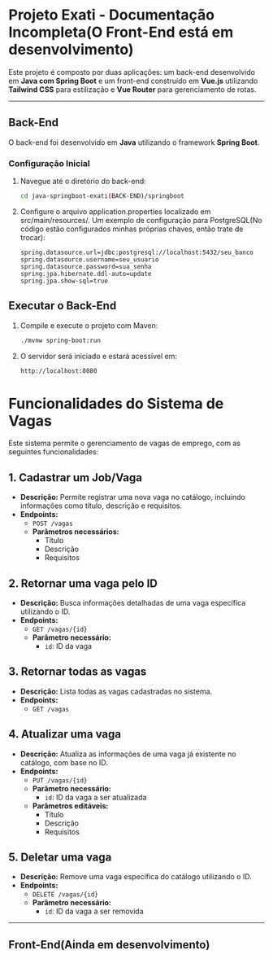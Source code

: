 # **Projeto Exati - Documentação Incompleta(O Front-End está em desenvolvimento)**

Este projeto é composto por duas aplicações: um back-end desenvolvido em **Java com Spring Boot** e um front-end construído em **Vue.js** utilizando **Tailwind CSS** para estilização e **Vue Router** para gerenciamento de rotas.

---

## **Back-End**

O back-end foi desenvolvido em **Java** utilizando o framework **Spring Boot**.

### **Configuração Inicial**
1. Navegue até o diretório do back-end:
   ```bash
   cd java-springboot-exati(BACK-END)/springboot

2. Configure o arquivo application.properties localizado em src/main/resources/. Um exemplo de configuração para PostgreSQL(No código estão configurados minhas próprias chaves, então trate de trocar):

   ```properties
   spring.datasource.url=jdbc:postgresql://localhost:5432/seu_banco
   spring.datasource.username=seu_usuario
   spring.datasource.password=sua_senha
   spring.jpa.hibernate.ddl-auto=update
   spring.jpa.show-sql=true

## **Executar o Back-End**

1. Compile e execute o projeto com Maven:
   ```bash
   ./mvnw spring-boot:run

2. O servidor será iniciado e estará acessível em:
   ```bash
   http://localhost:8080

# Funcionalidades do Sistema de Vagas

Este sistema permite o gerenciamento de vagas de emprego, com as seguintes funcionalidades:

## 1. Cadastrar um Job/Vaga
- **Descrição:** Permite registrar uma nova vaga no catálogo, incluindo informações como título, descrição e requisitos.
- **Endpoints:**
  - `POST /vagas`
  - **Parâmetros necessários:**
    - Título
    - Descrição
    - Requisitos

## 2. Retornar uma vaga pelo ID
- **Descrição:** Busca informações detalhadas de uma vaga específica utilizando o ID.
- **Endpoints:**
  - `GET /vagas/{id}`
  - **Parâmetro necessário:**
    - `id`: ID da vaga

## 3. Retornar todas as vagas
- **Descrição:** Lista todas as vagas cadastradas no sistema.
- **Endpoints:**
  - `GET /vagas`

## 4. Atualizar uma vaga
- **Descrição:** Atualiza as informações de uma vaga já existente no catálogo, com base no ID.
- **Endpoints:**
  - `PUT /vagas/{id}`
  - **Parâmetro necessário:**
    - `id`: ID da vaga a ser atualizada
  - **Parâmetros editáveis:**
    - Título
    - Descrição
    - Requisitos

## 5. Deletar uma vaga
- **Descrição:** Remove uma vaga específica do catálogo utilizando o ID.
- **Endpoints:**
  - `DELETE /vagas/{id}`
  - **Parâmetro necessário:**
    - `id`: ID da vaga a ser removida


---

## **Front-End(Ainda em desenvolvimento)**



